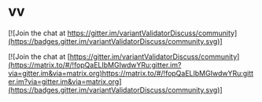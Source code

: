# vv

[![Join the chat at https://gitter.im/variantValidatorDiscuss/community](https://badges.gitter.im/variantValidatorDiscuss/community.svg)]


[![Join the chat at [https://gitter.im/variantValidatorDiscuss/community](https://matrix.to/#/!fopQaELIbMGIwdwYRu:gitter.im?via=gitter.im&via=matrix.org)https://matrix.to/#/!fopQaELIbMGIwdwYRu:gitter.im?via=gitter.im&via=matrix.org](https://badges.gitter.im/variantValidatorDiscuss/community.svg)]
